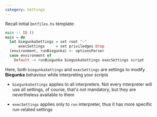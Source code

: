 ```yaml
---
category: Settings
---
```


Recall initial `Dotfiles.hs` template:

```haskell
main :: IO ()
main = do
  let biegunkaSettings = set root "~"
      execSettings     = set priviledges Drop
  (environment, runBiegunka) <- optionsParser
  case environment of
    Default -> runBiegunka biegunkaSettings execSettings script
```

Here, both `biegunkaSettings` and `execSettings` are settings to modify __Biegunka__
behaviour while interpreting your scripts

  * `biegunkaSettings` applies to all interpreters. Not every interpreter will use
all settings, of course, that's not mandatory, but they are nevertheless available to them

  * `execSettings` applies only to `run` interpreter, thus it has more specific run-related settings
